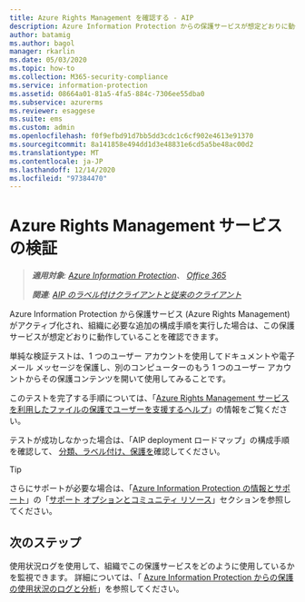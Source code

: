 ```yaml
---
title: Azure Rights Management を確認する - AIP
description: Azure Information Protection からの保護サービスが想定どおりに動作していることを確認する手順。
author: batamig
ms.author: bagol
manager: rkarlin
ms.date: 05/03/2020
ms.topic: how-to
ms.collection: M365-security-compliance
ms.service: information-protection
ms.assetid: 08664a01-81a5-4fa5-884c-7306ee55dba0
ms.subservice: azurerms
ms.reviewer: esaggese
ms.suite: ems
ms.custom: admin
ms.openlocfilehash: f0f9efbd91d7bb5dd3cdc1c6cf902e4613e91370
ms.sourcegitcommit: 8a141858e494dd1d3e48831e6cd5a5be48ac00d2
ms.translationtype: MT
ms.contentlocale: ja-JP
ms.lasthandoff: 12/14/2020
ms.locfileid: "97384470"
---
```

# <a name="verifying-the-azure-rights-management-service"></a>Azure Rights Management サービスの検証

>***適用対象**: [Azure Information Protection](https://azure.microsoft.com/pricing/details/information-protection)、 [Office 365](https://download.microsoft.com/download/E/C/F/ECF42E71-4EC0-48FF-AA00-577AC14D5B5C/Azure_Information_Protection_licensing_datasheet_EN-US.pdf)*
>
>***関連**: [AIP のラベル付けクライアントと従来のクライアント](faqs.md#whats-the-difference-between-the-azure-information-protection-classic-and-unified-labeling-clients)*

Azure Information Protection から保護サービス (Azure Rights Management) がアクティブ化され、組織に必要な追加の構成手順を実行した場合は、この保護サービスが想定どおりに動作していることを確認できます。 

単純な検証テストは、1 つのユーザー アカウントを使用してドキュメントや電子メール メッセージを保護し、別のコンピューターのもう 1 つのユーザー アカウントからその保護コンテンツを開いて使用してみることです。

このテストを完了する手順については、「[Azure Rights Management サービスを利用したファイルの保護でユーザーを支援するヘルプ](help-users.md)」の情報をご覧ください。

テストが成功しなかった場合は、「AIP deployment ロードマップ」の構成手順を確認して、 [分類、ラベル付け、保護を](deployment-roadmap-classify-label-protect.md)確認してください。

> [!TIP]
> さらにサポートが必要な場合は、「[Azure Information Protection の情報とサポート](information-support.md)」の「[サポート オプションとコミュニティ リソース](information-support.md#support-options-and-community-resources)」セクションを参照してください。

## <a name="next-steps"></a>次のステップ

使用状況ログを使用して、組織でこの保護サービスをどのように使用しているかを監視できます。 詳細については、「 [Azure Information Protection からの保護の使用状況のログと分析](log-analyze-usage.md)」を参照してください。



